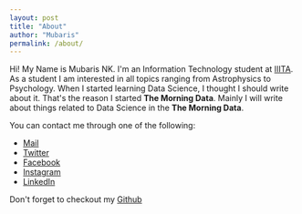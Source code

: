```yaml
---
layout: post
title: "About"
author: "Mubaris"
permalink: /about/
---
```


Hi! My Name is Mubaris NK. I'm an Information Technology student at [IIITA](https://iiita.ac.in). As a student I am interested in all topics ranging from Astrophysics to Psychology. When I started learning Data Science, I thought I should write about it. That's the reason I started **The Morning Data**. Mainly I will write about things related to Data Science in the **The Morning Data**.


You can contact me through one of the following:

- [Mail](mailto:mubarishassannk@gmail.com)
- [Twitter](https://twitter.com/MubarisHassan)
- [Facebook](https://www.facebook.com/mubaris.hassan.7)
- [Instagram](https://instagram.com/MubarisHassan)
- [LinkedIn](https://www.linkedin.com/in/mubaris-hassan/)

Don't forget to checkout my [Github](https://github.com/mubaris)
